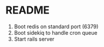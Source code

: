 # README

1. Boot redis on standard port (6379)
2. Boot sidekiq to handle cron queue
3. Start rails server